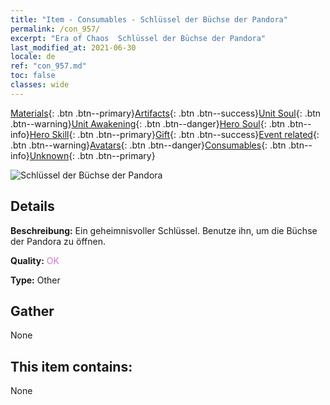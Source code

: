 ```yaml
---
title: "Item - Consumables - Schlüssel der Büchse der Pandora"
permalink: /con_957/
excerpt: "Era of Chaos  Schlüssel der Büchse der Pandora"
last_modified_at: 2021-06-30
locale: de
ref: "con_957.md"
toc: false
classes: wide
---
```

 [Materials](/ItemsDE/){: .btn .btn--primary}[Artifacts](/ItemsDE/Artifacts/){: .btn .btn--success}[Unit Soul](/ItemsDE/UnitSoul/){: .btn .btn--warning}[Unit Awakening](/ItemsDE/UnitAwakening/){: .btn .btn--danger}[Hero Soul](/ItemsDE/HeroSoul/){: .btn .btn--info}[Hero Skill](/ItemsDE/HeroSkill/){: .btn .btn--primary}[Gift](/ItemsDE/Gift/){: .btn .btn--success}[Event related](/ItemsDE/Events/){: .btn .btn--warning}[Avatars](/ItemsDE/Avatars/){: .btn .btn--danger}[Consumables](/ItemsDE/Consumables/){: .btn .btn--info}[Unknown](/ItemsDE/Unknown/){: .btn .btn--primary}

 ![Schlüssel der Büchse der Pandora](/images/t/i_40052.png)

## Details
 **Beschreibung:** Ein geheimnisvoller Schlüssel. Benutze ihn, um die Büchse der Pandora zu öffnen.

 **Quality:** <span style="color: #DA70D6">OK</span>

 **Type:** Other

## Gather

  None

## This item contains:

  None

